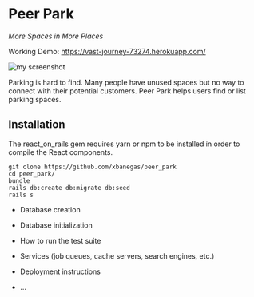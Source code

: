 # Peer Park

_More Spaces in More Places_

Working Demo: <https://vast-journey-73274.herokuapp.com/>

![my screenshot](https://github.com/xbanegas/peer_park/blob/master/screenshot.png)

Parking is hard to find. Many people have unused spaces but no way to connect with their potential customers. 
Peer Park helps users find or list parking spaces.

## Installation
The react\_on\_rails gem requires yarn or npm to be installed in order to compile the React components.

    git clone https://github.com/xbanegas/peer_park 
    cd peer_park/
    bundle
    rails db:create db:migrate db:seed
    rails s



* Database creation

* Database initialization

* How to run the test suite

* Services (job queues, cache servers, search engines, etc.)

* Deployment instructions

* ...
